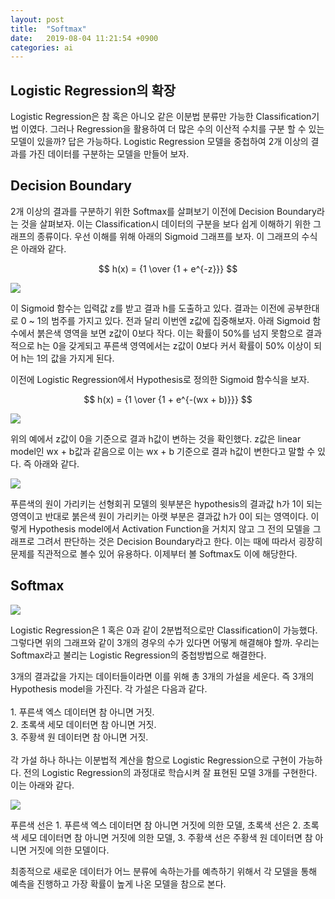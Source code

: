 ```yaml
---
layout: post
title:  "Softmax"
date:   2019-08-04 11:21:54 +0900
categories: ai
---
```


## Logistic Regression의 확장
Logistic Regression은 참 혹은 아니오 같은 이분법 분류만 가능한 Classification기법 이였다. 그러나 Regression을 활용하여 더 많은 수의 이산적 수치를 구분 할 수 있는 모델이 있을까? 답은 가능하다.
Logistic Regression 모델을 중첩하여 2개 이상의 결과를 가진 데이터를 구분하는 모델을 만들어 보자.

## Decision Boundary
2개 이상의 결과를 구분하기 위한 Softmax를 살펴보기 이전에 Decision Boundary라는 것을 살펴보자. 이는 Classification시 데이터의 구분을 보다 쉽게 이해하기 위한 그래프의 종류이다. 우선 이해를 위해 아래의 Sigmoid 그래프를 보자. 이 그래프의 수식은 아래와 같다.

$$ h(x) = {1 \over {1 + e^{-z}}} $$

![](/res/2019-08-04-softmax/1.PNG)

이 Sigmoid 함수는 입력값 z를 받고 결과 h를 도출하고 있다. 결과는 이전에 공부한대로 0 ~ 1의 범주를 가지고 있다. 전과 달리 이번엔 z값에 집중해보자. 아래 Sigmoid 함수에서 붉은색 영역을 보면 z값이 0보다 작다. 이는 확률이 50%를 넘지 못함으로 결과적으로 h는 0을 갖게되고 푸른색 영역에서는 z값이 0보다 커서 확률이 50% 이상이 되어 h는 1의 값을 가지게 된다.

이전에 Logistic Regression에서 Hypothesis로 정의한 Sigmoid 함수식을 보자.

$$ h(x) = {1 \over {1 + e^{-(wx + b)}}} $$

![](/res/2019-08-04-softmax/2.PNG)

위의 예에서 z값이 0을 기준으로 결과 h값이 변하는 것을 확인했다. z값은 linear model인 wx + b값과 같음으로 이는 wx + b 기준으로 결과 h값이 변한다고 말할 수 있다. 즉 아래와 같다.

![](/res/2019-08-04-softmax/3.PNG)

푸른색의 원이 가리키는 선형회귀 모델의 윗부분은 hypothesis의 결과값 h가 1이 되는 영역이고 반대로 붉은색 원이 가리키는 아랫 부분은 결과값 h가 0이 되는 영역이다. 이렇게 Hypothesis model에서 Activation Function을 거치지 않고 그 전의 모델을 그래프로 그려서 판단하는 것은 Decision Boundary라고 한다. 이는 때에 따라서 굉장히 문제를 직관적으로 볼수 있어 유용하다. 이제부터 볼 Softmax도 이에 해당한다.

## Softmax

![](/res/2019-08-04-softmax/4.PNG)

Logistic Regression은 1 혹은 0과 같이 2분법적으로만 Classification이 가능했다. 그렇다면 위의 그래프와 같이 3개의 경우의 수가 있다면 어떻게 해결해야 할까. 우리는 Softmax라고 불리는 Logistic Regression의 중첩방법으로 해결한다.

3개의 결과값을 가지는 데이터들이라면 이를 위해 총 3개의 가설을 세운다. 즉 3개의 Hypothesis model을 가진다. 각 가설은 다음과 같다. <br/><br/> 1. 푸른색 엑스 데이터면 참 아니면 거짓. <br/> 2. 초록색 세모 데이터면 참 아니면 거짓. <br/> 3. 주황색 원 데이터면 참 아니면 거짓. <br/><br/> 각 가설 하나 하나는 이분법적 계산을 함으로 Logistic Regression으로 구현이 가능하다. 전의 Logistic Regression의 과정대로 학습시켜 잘 표현된 모델 3개를 구현한다. 이는 아래와 같다.

![](/res/2019-08-04-softmax/5.PNG)

푸른색 선은 1. 푸른색 엑스 데이터면 참 아니면 거짓에 의한 모델, 초록색 선은 2. 초록색 세모 데이터면 참 아니면 거짓에 의한 모델, 3. 주황색 선은 주황색 원 데이터면 참 아니면 거짓에 의한 모델이다.

최종적으로 새로운 데이터가 어느 분류에 속하는가를 예측하기 위해서 각 모델을 통해 예측을 진행하고 가장 확률이 높게 나온 모델을 참으로 본다. 

